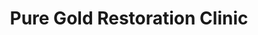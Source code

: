 ---
title: "Pure Gold Restoration Clinic"
url: /oakland/pure-gold-restoration-clinic/
shop: beauty
---